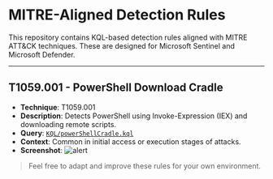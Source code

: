 #  MITRE-Aligned Detection Rules

This repository contains KQL-based detection rules aligned with MITRE ATT&CK techniques. These are designed for Microsoft Sentinel and Microsoft Defender.

---

##  T1059.001 - PowerShell Download Cradle
- **Technique**: T1059.001
- **Description**: Detects PowerShell using Invoke-Expression (IEX) and downloading remote scripts.
- **Query**: [`KQL/powerShellCradle.kql`](KQL/powerShellCradle.kql)
- **Context**: Common in initial access or execution stages of attacks.
- **Screenshot**: ![alert](img/detection-alert-sample.png)

> Feel free to adapt and improve these rules for your own environment.
